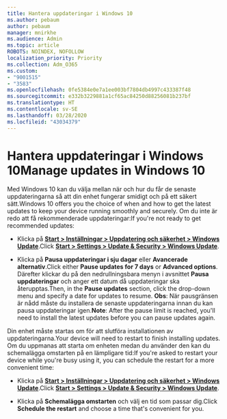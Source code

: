 ```yaml
---
title: Hantera uppdateringar i Windows 10
ms.author: pebaum
author: pebaum
manager: mnirkhe
ms.audience: Admin
ms.topic: article
ROBOTS: NOINDEX, NOFOLLOW
localization_priority: Priority
ms.collection: Adm_O365
ms.custom:
- "9001515"
- "3583"
ms.openlocfilehash: 0fe5384e0e7a1ee003bf7804db4997c433387f48
ms.sourcegitcommit: e332b3229881a1cf65ac84250d88256081b237bf
ms.translationtype: HT
ms.contentlocale: sv-SE
ms.lasthandoff: 03/28/2020
ms.locfileid: "43034379"
---
```

# <a name="manage-updates-in-windows-10"></a><span data-ttu-id="d39f3-102">Hantera uppdateringar i Windows 10</span><span class="sxs-lookup"><span data-stu-id="d39f3-102">Manage updates in Windows 10</span></span>

<span data-ttu-id="d39f3-103">Med Windows 10 kan du välja mellan när och hur du får de senaste uppdateringarna så att din enhet fungerar smidigt och på ett säkert sätt.</span><span class="sxs-lookup"><span data-stu-id="d39f3-103">Windows 10 offers you the choice of when and how to get the latest updates to keep your device running smoothly and securely.</span></span> <span data-ttu-id="d39f3-104">Om du inte är redo att få rekommenderade uppdateringar:</span><span class="sxs-lookup"><span data-stu-id="d39f3-104">If you're not ready to get recommended updates:</span></span>

- <span data-ttu-id="d39f3-105">Klicka på **[Start > Inställningar > Uppdatering och säkerhet > Windows Update](ms-settings:windowsupdate)**.</span><span class="sxs-lookup"><span data-stu-id="d39f3-105">Click **[Start > Settings > Update & Security > Windows Update](ms-settings:windowsupdate)**.</span></span>

- <span data-ttu-id="d39f3-106">Klicka på **Pausa uppdateringar i sju dagar** eller **Avancerade alternativ**.</span><span class="sxs-lookup"><span data-stu-id="d39f3-106">Click either **Pause updates for 7 days** or **Advanced options**.</span></span> <span data-ttu-id="d39f3-107">Därefter klickar du på den nedrullningsbara menyn i avsnittet **Pausa uppdateringar** och anger ett datum då uppdateringar ska återupptas.</span><span class="sxs-lookup"><span data-stu-id="d39f3-107">Then, in the **Pause updates** section, click the drop-down menu and specify a date for updates to resume.</span></span> <span data-ttu-id="d39f3-108">**Obs**: När pausgränsen är nådd måste du installera de senaste uppdateringarna innan du kan pausa uppdateringar igen.</span><span class="sxs-lookup"><span data-stu-id="d39f3-108">**Note**: After the pause limit is reached, you'll need to install the latest updates before you can pause updates again.</span></span>

<span data-ttu-id="d39f3-109">Din enhet måste startas om för att slutföra installationen av uppdateringarna.</span><span class="sxs-lookup"><span data-stu-id="d39f3-109">Your device will need to restart to finish installing updates.</span></span> <span data-ttu-id="d39f3-110">Om du uppmanas att starta om enheten medan du använder den kan du schemalägga omstarten på en lämpligare tid:</span><span class="sxs-lookup"><span data-stu-id="d39f3-110">If you're asked to restart your device while you're busy using it, you can schedule the restart for a more convenient time:</span></span>

- <span data-ttu-id="d39f3-111">Klicka på **[Start > Inställningar > Uppdatering och säkerhet > Windows Update](ms-settings:windowsupdate)**.</span><span class="sxs-lookup"><span data-stu-id="d39f3-111">Click **[Start > Settings > Update & Security > Windows Update](ms-settings:windowsupdate)**.</span></span>

- <span data-ttu-id="d39f3-112">Klicka på **Schemalägga omstarten** och välj en tid som passar dig.</span><span class="sxs-lookup"><span data-stu-id="d39f3-112">Click **Schedule the restart** and choose a time that's convenient for you.</span></span>
